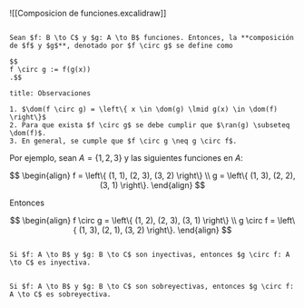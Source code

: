 ![[Composicion de funciones.excalidraw]]

```ad-definition

Sean $f: B \to C$ y $g: A \to B$ funciones. Entonces, la **composición de $f$ y $g$**, denotado por $f \circ g$ se define como

$$
f \circ g := f(g(x))
.$$

```

```ad-proposition
title: Observaciones

1. $\dom(f \circ g) = \left\{ x \in \dom(g) \lmid g(x) \in \dom(f) \right\}$
2. Para que exista $f \circ g$ se debe cumplir que $\ran(g) \subseteq \dom(f)$.
3. En general, se cumple que $f \circ g \neq g \circ f$.

```

Por ejemplo, sean $A = \left\{ 1, 2, 3 \right\}$ y las siguientes funciones en $A$:

$$
\begin{align}
f = \left\{ (1, 1), (2, 3), (3, 2) \right\} \\
g = \left\{ (1, 3), (2, 2), (3, 1) \right\}.
\end{align}
$$

Entonces

$$
\begin{align}
f \circ g = \left\{ (1, 2), (2, 3), (3, 1) \right\} \\
g \circ f = \left\{ (1, 3), (2, 1), (3, 2) \right\}.
\end{align}
$$

```ad-theorem

Si $f: A \to B$ y $g: B \to C$ son inyectivas, entonces $g \circ f: A \to C$ es inyectiva.

```

```ad-theorem

Si $f: A \to B$ y $g: B \to C$ son sobreyectivas, entonces $g \circ f: A \to C$ es sobreyectiva.

```
